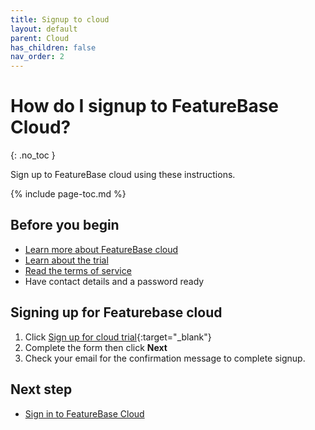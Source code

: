 ```yaml
---
title: Signup to cloud
layout: default
parent: Cloud
has_children: false
nav_order: 2
---
```


# How do I signup to FeatureBase Cloud?
{: .no_toc }

Sign up to FeatureBase cloud using these instructions.

{% include page-toc.md %}

## Before you begin

* [Learn more about FeatureBase cloud](/docs/cloud/cloud-home)
* [Learn about the trial](/docs/cloud/cloud-home#cloud-trial)
* [Read the terms of service](https://www.featurebase.com/cloud-terms)
* Have contact details and a password ready

## Signing up for Featurebase cloud

1. Click [Sign up for cloud trial](https://cloud.featurebase.com/signup){:target="_blank"}
2. Complete the form then click **Next**
3. Check your email for the confirmation message to complete signup.

## Next step

* [Sign in to FeatureBase Cloud](/docs/cloud/cloud-db-connect/cloud-login)
